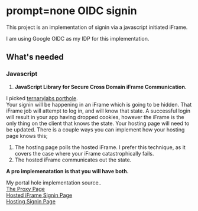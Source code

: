 # prompt=none OIDC signin  
This project is an implementation of signin via a javascript initiated iFrame.  

I am using Google OIDC as my IDP for this implementation.  

## What's needed

### Javascript  

1. **JavaScript Library for Secure Cross Domain iFrame Communication.**  

I picked [ternarylabs porthole](https://ternarylabs.github.io/porthole/).  
Your signin will be happening in an iFrame which is going to be hidden.  That iFrame job will attempt to log in, and will know that state.  A successful login will result in your app having dropped cookies, however the iFrame is the only thing on the client that knows the state.  Your hosting page will need to be updated.  There is a couple ways you can implement how your hosting page knows this;
1. The hosting page polls the hosted iFrame.  I prefer this technique, as it covers the case where your iFrame catastrophically fails.
2. The hosted iFrame communicates out the state.

**A pro implemenatation is that you will have both.**  

My portal hole implementation source..  
[The Proxy Page](Pages/Account/iFrameProxy.cshtml)  
[Hosted iFrame Signin Page](Pages/Account/OIDCIFrameResult.cshtml)  
[Hosting Signin Page](Pages/Account/GoogleSilentSignin.cshtml)  






